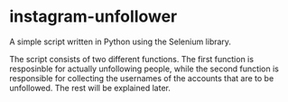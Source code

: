 # instagram-unfollower

A simple script written in Python using the Selenium library. 

The script consists of two different functions.  The first function is resposinble for actually unfollowing people, while the second function is responsible for collecting the usernames of the accounts that are to be unfollowed. The rest will be explained later.
